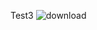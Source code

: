 Test3
![download](https://github.com/miikapalosaari/OpenGL/assets/31560371/9223933b-12cb-427d-af91-22724c78db6d)
